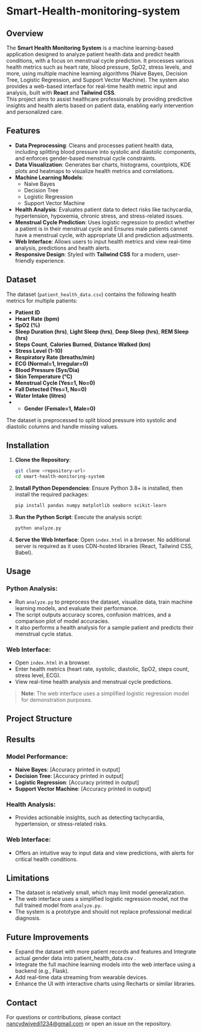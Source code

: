 # Smart-Health-monitoring-system

## Overview
The **Smart Health Monitoring System** is a machine learning-based application designed to analyze patient health data and predict health conditions, with a focus on menstrual cycle prediction. It processes various health metrics such as heart rate, blood pressure, SpO2, stress levels, and more, using multiple machine learning algorithms (Naive Bayes, Decision Tree, Logistic Regression, and Support Vector Machine). The system also provides a web-based interface for real-time health metric input and analysis, built with **React** and **Tailwind CSS**.  
This project aims to assist healthcare professionals by providing predictive insights and health alerts based on patient data, enabling early intervention and personalized care.

## Features

- **Data Preprocessing**: Cleans and processes patient health data, including splitting blood pressure into systolic and diastolic components, and enforces gender-based menstrual cycle constraints.
- **Data Visualization**: Generates bar charts, histograms, countplots, KDE plots and heatmaps to visualize health metrics and correlations.
- **Machine Learning Models**:
    - Naive Bayes
    - Decision Tree
    - Logistic Regression
    - Support Vector Machine
- **Health Analysis**: Evaluates patient data to detect risks like tachycardia, hypertension, hypoxemia, chronic stress, and stress-related issues.
- **Menstrual Cycle Prediction**: Uses logistic regression to predict whether a patient is in their menstrual cycle and Ensures male patients cannot have a menstrual cycle, with appropriate UI and prediction adjustments.
- **Web Interface**: Allows users to input health metrics and view real-time analysis, predictions and health alerts.
- **Responsive Design**: Styled with **Tailwind CSS** for a modern, user-friendly experience.

## Dataset
The dataset (`patient_health_data.csv`) contains the following health metrics for multiple patients:
- **Patient ID**
- **Heart Rate (bpm)**
- **SpO2 (%)**
- **Sleep Duration (hrs)**, **Light Sleep (hrs)**, **Deep Sleep (hrs)**, **REM Sleep (hrs)**
- **Steps Count**, **Calories Burned**, **Distance Walked (km)**
- **Stress Level (1-10)**
- **Respiratory Rate (breaths/min)**
- **ECG (Normal=1, Irregular=0)**
- **Blood Pressure (Sys/Dia)**
- **Skin Temperature (°C)**
- **Menstrual Cycle (Yes=1, No=0)**
- **Fall Detected (Yes=1, No=0)**
- **Water Intake (litres)**
- - **Gender (Female=1, Male=0)**

The dataset is preprocessed to split blood pressure into systolic and diastolic columns and handle missing values.

## Installation

1. **Clone the Repository**:
    ```bash
    git clone <repository-url>
    cd smart-health-monitoring-system
    ```

2. **Install Python Dependencies**:
   Ensure Python 3.8+ is installed, then install the required packages:
    ```bash
    pip install pandas numpy matplotlib seaborn scikit-learn
    ```

3. **Run the Python Script**:
   Execute the analysis script:
    ```bash
    python analyze.py
    ```

4. **Serve the Web Interface**:
   Open `index.html` in a browser. No additional server is required as it uses CDN-hosted libraries (React, Tailwind CSS, Babel).

## Usage

### Python Analysis:
- Run `analyze.py` to preprocess the dataset, visualize data, train machine learning models, and evaluate their performance.
- The script outputs accuracy scores, confusion matrices, and a comparison plot of model accuracies.
- It also performs a health analysis for a sample patient and predicts their menstrual cycle status.

### Web Interface:
- Open `index.html` in a browser.
- Enter health metrics (heart rate, systolic, diastolic, SpO2, steps count, stress level, ECG).
- View real-time health analysis and menstrual cycle predictions.
> **Note**: The web interface uses a simplified logistic regression model for demonstration purposes.

## Project Structure

## Results

### Model Performance:
- **Naive Bayes**: [Accuracy printed in output]
- **Decision Tree**: [Accuracy printed in output]
- **Logistic Regression**: [Accuracy printed in output]
- **Support Vector Machine**: [Accuracy printed in output]

### Health Analysis:
- Provides actionable insights, such as detecting tachycardia, hypertension, or stress-related risks.

### Web Interface:
- Offers an intuitive way to input data and view predictions, with alerts for critical health conditions.

## Limitations
- The dataset is relatively small, which may limit model generalization.
- The web interface uses a simplified logistic regression model, not the full trained model from `analyze.py`.
- The system is a prototype and should not replace professional medical diagnosis.

## Future Improvements
- Expand the dataset with more patient records and features and Integrate actual gender data into patient_health_data.csv .
- Integrate the full machine learning models into the web interface using a backend (e.g., Flask).
- Add real-time data streaming from wearable devices.
- Enhance the UI with interactive charts using Recharts or similar libraries.

## Contact
For questions or contributions, please contact nancydwivedi1234@gmail.com or open an issue on the repository.
